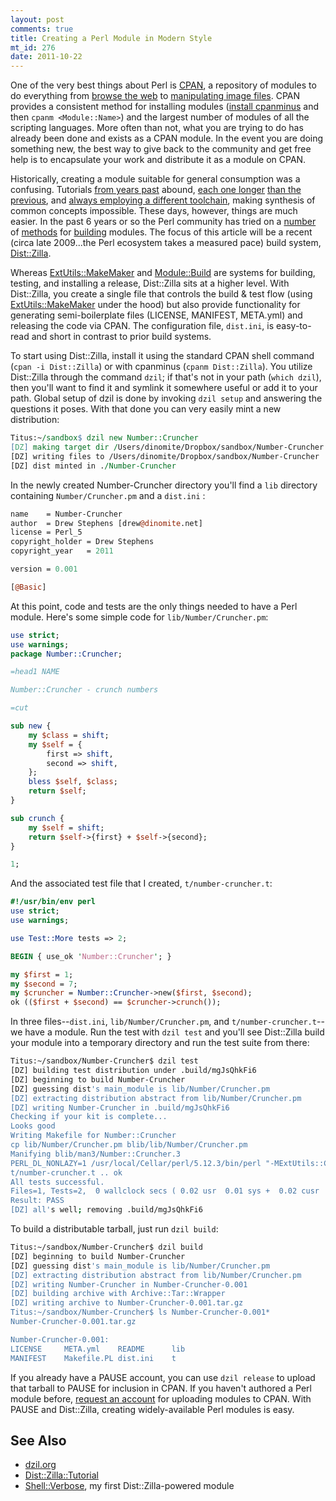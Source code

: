 ```yaml
--- 
layout: post
comments: true
title: Creating a Perl Module in Modern Style
mt_id: 276
date: 2011-10-22
---
```

One of the very best things about Perl is [CPAN](https://metacpan.org/), a repository of modules to do everything from [browse the web](https://metacpan.org/module/WWW::Mechanize) to [manipulating image files](https://metacpan.org/module/Image::Magick).  CPAN provides a consistent method for installing modules ([install cpanminus](https://metacpan.org/module/App::cpanminus#Installing-to-system-perl) and then `cpanm <Module::Name>`) and the largest number of modules of all the scripting languages.  More often than not, what you are trying to do has already been done and exists as a CPAN module.  In the event you are doing something new, the best way to give back to the community and get free help is to encapsulate your work and distribute it as a module on CPAN.

Historically, creating a module suitable for general consumption was a confusing.  Tutorials [from years past](http://world.std.com/~swmcd/steven/perl/module_mechanics.html) abound, [each one longer](http://www.perlmonks.org/?node_id=431702) [than the previous](http://members.pcug.org.au/~rcook/PerlModule_HOWTO.html), and [always employing a different toolchain](http://mathforum.org/~ken/perl_modules.html), making synthesis of common concepts impossible.  These days, however, things are much easier.  In the past 6 years or so the Perl community has tried on a [number](https://metacpan.org/module/ExtUtils::MakeMaker) of [methods](https://metacpan.org/module/Module::Build) for [building](https://metacpan.org/module/Module::Install) modules.  The focus of this article will be a recent (circa late 2009...the Perl ecosystem takes a measured pace) build system, [Dist::Zilla](https://metacpan.org/module/Dist::Zilla).

Whereas [ExtUtils::MakeMaker](https://metacpan.org/module/ExtUtils::MakeMaker) and [Module::Build](https://metacpan.org/module/Module::Build) are systems for building, testing, and installing a release, Dist::Zilla sits at a higher level.  With Dist::Zilla, you create a single file that controls the build & test flow (using [ExtUtils::MakeMaker](https://metacpan.org/module/Dist::Zilla::Plugin::MakeMaker) under the hood) but also provide functionality for generating semi-boilerplate files (LICENSE, MANIFEST, META.yml) and releasing the code via CPAN.  The configuration file, `dist.ini`, is easy-to-read and short in contrast to prior build systems.

To start using Dist::Zilla, install it using the standard CPAN shell command (`cpan -i Dist::Zilla`) or with cpanminus (`cpanm Dist::Zilla`).  You utilize Dist::Zilla through the command `dzil`; if that's not in your path (`which dzil`), then you'll want to find it and symlink it somewhere useful or add it to your path.  Global setup of dzil is done by invoking `dzil setup` and answering the questions it poses.  With that done you can very easily mint a new distribution:

```perl
Titus:~/sandbox$ dzil new Number::Cruncher
[DZ] making target dir /Users/dinomite/Dropbox/sandbox/Number-Cruncher
[DZ] writing files to /Users/dinomite/Dropbox/sandbox/Number-Cruncher
[DZ] dist minted in ./Number-Cruncher
```

In the newly created Number-Cruncher directory you'll find a `lib` directory containing `Number/Cruncher.pm` and a `dist.ini`
:

```perl
name    = Number-Cruncher
author  = Drew Stephens [drew@dinomite.net]
license = Perl_5
copyright_holder = Drew Stephens
copyright_year   = 2011

version = 0.001

[@Basic]
```

At this point, code and tests are the only things needed to have a Perl module.  Here's some simple code for `lib/Number/Cruncher.pm`:

```perl
use strict;
use warnings;
package Number::Cruncher;

=head1 NAME

Number::Cruncher - crunch numbers

=cut

sub new {
    my $class = shift;
    my $self = {
        first => shift,
        second => shift,
    };
    bless $self, $class;
    return $self;
}

sub crunch {
    my $self = shift;
    return $self->{first} + $self->{second};
}

1;
```

And the associated test file that I created, `t/number-cruncher.t`:

```perl
#!/usr/bin/env perl
use strict;
use warnings;

use Test::More tests => 2;

BEGIN { use_ok 'Number::Cruncher'; }

my $first = 1;
my $second = 7;
my $cruncher = Number::Cruncher->new($first, $second);
ok (($first + $second) == $cruncher->crunch());
```

In three files--`dist.ini`, `lib/Number/Cruncher.pm`, and `t/number-cruncher.t`--we have a module.  Run the test with `dzil test` and you'll see Dist::Zilla build your module into a temporary directory and run the test suite from there:

```sh
Titus:~/sandbox/Number-Cruncher$ dzil test
[DZ] building test distribution under .build/mgJsQhkFi6
[DZ] beginning to build Number-Cruncher
[DZ] guessing dist's main_module is lib/Number/Cruncher.pm
[DZ] extracting distribution abstract from lib/Number/Cruncher.pm
[DZ] writing Number-Cruncher in .build/mgJsQhkFi6
Checking if your kit is complete...
Looks good
Writing Makefile for Number::Cruncher
cp lib/Number/Cruncher.pm blib/lib/Number/Cruncher.pm
Manifying blib/man3/Number::Cruncher.3
PERL_DL_NONLAZY=1 /usr/local/Cellar/perl/5.12.3/bin/perl "-MExtUtils::Command::MM" "-e" "test_harness(0, 'blib/lib', 'blib/arch')" t/*.t
t/number-cruncher.t .. ok   
All tests successful.
Files=1, Tests=2,  0 wallclock secs ( 0.02 usr  0.01 sys +  0.02 cusr  0.00 csys =  0.05 CPU)
Result: PASS
[DZ] all's well; removing .build/mgJsQhkFi6
```

To build a distributable tarball, just run `dzil build`:

```sh
Titus:~/sandbox/Number-Cruncher$ dzil build
[DZ] beginning to build Number-Cruncher
[DZ] guessing dist's main_module is lib/Number/Cruncher.pm
[DZ] extracting distribution abstract from lib/Number/Cruncher.pm
[DZ] writing Number-Cruncher in Number-Cruncher-0.001
[DZ] building archive with Archive::Tar::Wrapper
[DZ] writing archive to Number-Cruncher-0.001.tar.gz
Titus:~/sandbox/Number-Cruncher$ ls Number-Cruncher-0.001*
Number-Cruncher-0.001.tar.gz

Number-Cruncher-0.001:
LICENSE     META.yml    README      lib
MANIFEST    Makefile.PL dist.ini    t
```

If you already have a PAUSE account, you can use `dzil release` to upload that tarball to PAUSE for inclusion in CPAN.  If you haven't authored a Perl module before, [request an account](http://pause.perl.org/pause/query?ACTION=request_id) for uploading modules to CPAN.  With PAUSE and Dist::Zilla, creating widely-available Perl modules is easy.

## See Also

* [dzil.org](http://dzil.org)
* [Dist::Zilla::Tutorial](https://metacpan.org/module/Dist::Zilla::Tutorial)
* [Shell::Verbose](https://metacpan.org/release/Shell-Verbose), my first Dist::Zilla-powered module 
<p><br /> </p>

